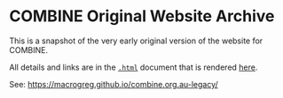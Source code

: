 # COMBINE Original Website Archive

This is a snapshot of the very early original version of the website for COMBINE.

All details and links are in the [`.html`](index.html) document
that is rendered [here](https://macrogreg.github.io/combine.org.au-legacy/).

See: https://macrogreg.github.io/combine.org.au-legacy/